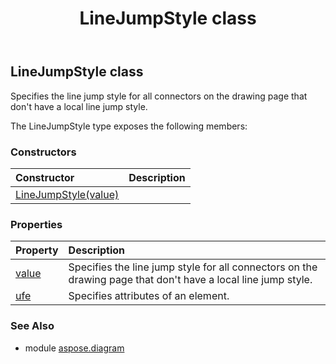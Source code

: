 ﻿---
title: LineJumpStyle class
second_title: Aspose.Diagram for Python via .NET API References
description: 
type: docs
weight: 1290
url: /python-net/aspose.diagram/linejumpstyle/
is_root: false
---

## LineJumpStyle class

Specifies the line jump style for all connectors on the drawing page that don't have a local line jump style.



The LineJumpStyle type exposes the following members:

### Constructors
| Constructor | Description |
| :- | :- |
| [LineJumpStyle(value)](/diagram/python-net/aspose.diagram/linejumpstyle/__init__/#LineJumpStyleValue) |  |


### Properties
| Property | Description |
| :- | :- |
| [value](/diagram/python-net/aspose.diagram/linejumpstyle/value) | Specifies the line jump style for all connectors on the drawing page that don't have a local line jump style. |
| [ufe](/diagram/python-net/aspose.diagram/linejumpstyle/ufe) | Specifies attributes of an element. |


### See Also

* module [aspose.diagram](../)
